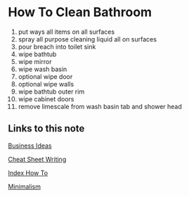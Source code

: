 # How To Clean Bathroom

1. put ways all items on all surfaces
1. spray all purpose cleaning liquid all on surfaces
1. pour breach into toilet sink
1. wipe bathtub
1. wipe mirror
1. wipe wash basin
1. optional wipe door
1. optional wipe walls
1. wipe bathtub outer rim
1. wipe cabinet doors
1. remove limescale from wash basin tab and shower head
## Links to this note

[Business Ideas](business-idea.md)

[Cheat Sheet Writing](cheat-sheet-writing.md)

[Index How To](index-how-to.md)

[Minimalism](minimalism.md)

